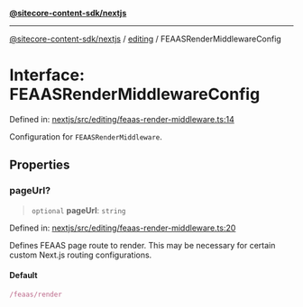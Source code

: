 [**@sitecore-content-sdk/nextjs**](../../README.md)

***

[@sitecore-content-sdk/nextjs](../../README.md) / [editing](../README.md) / FEAASRenderMiddlewareConfig

# Interface: FEAASRenderMiddlewareConfig

Defined in: [nextjs/src/editing/feaas-render-middleware.ts:14](https://github.com/Sitecore/xmc-jss-dev/blob/d7b466243452103e100673b5863a2d80ef6e68eb/packages/nextjs/src/editing/feaas-render-middleware.ts#L14)

Configuration for `FEAASRenderMiddleware`.

## Properties

### pageUrl?

> `optional` **pageUrl**: `string`

Defined in: [nextjs/src/editing/feaas-render-middleware.ts:20](https://github.com/Sitecore/xmc-jss-dev/blob/d7b466243452103e100673b5863a2d80ef6e68eb/packages/nextjs/src/editing/feaas-render-middleware.ts#L20)

Defines FEAAS page route to render.
This may be necessary for certain custom Next.js routing configurations.

#### Default

```ts
/feaas/render
```

